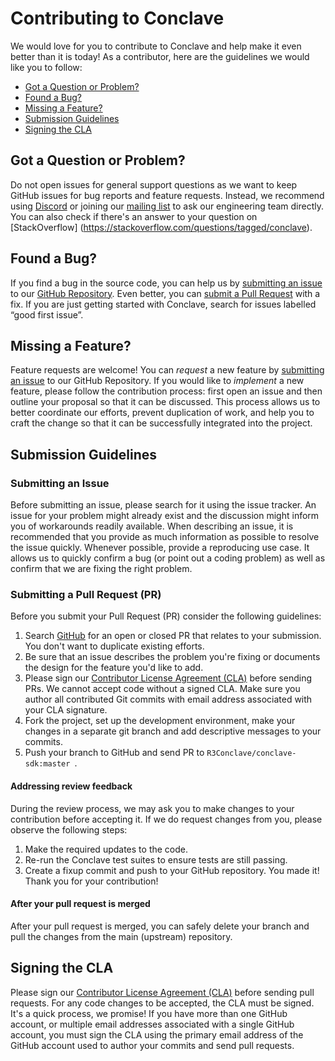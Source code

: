 # Contributing to Conclave

We would love for you to contribute to Conclave and help make it even better than it is today!
As a contributor, here are the guidelines we would like you to follow:

 - [Got a Question or Problem?](#question)
 - [Found a Bug?](#issue)
 - [Missing a Feature?](#feature)
 - [Submission Guidelines](#submit)
 - [Signing the CLA](#cla)


## <a name="question"></a> Got a Question or Problem?
Do not open issues for general support questions as we want to keep GitHub issues for bug reports and feature requests.
Instead, we recommend using [Discord](https://discord.gg/zpHKkMZ8Sw) or joining our [mailing list](https://groups.io/g/conclave-discuss) to ask our
engineering team directly. You can also check if there's an answer to your question on [StackOverflow] (https://stackoverflow.com/questions/tagged/conclave).


## <a name="issue"></a> Found a Bug?
If you find a bug in the source code, you can help us by [submitting an issue](#submit-issue) to our [GitHub Repository][github].
Even better, you can [submit a Pull Request](#submit-pr) with a fix. If you are just getting started with Conclave, search for issues labelled 
“good first issue”.


## <a name="feature"></a> Missing a Feature?
Feature requests are welcome! You can *request* a new feature by [submitting an issue](#submit-issue) to our GitHub Repository.
If you would like to *implement* a new feature, please follow the contribution process:
first open an issue and then outline your proposal so that it can be discussed. This process allows us to better coordinate our efforts, prevent duplication of work, and help you to craft the change so that it can be successfully integrated into the project.


## <a name="submit"></a> Submission Guidelines
### <a name="submit-issue"></a> Submitting an Issue
Before submitting an issue, please search for it using the issue tracker. An issue for your problem might already exist and the discussion might inform you of workarounds readily available. When describing an issue, it is recommended that you provide as much information as possible to resolve the issue quickly. Whenever possible, provide a reproducing use case. It allows us to quickly confirm a bug (or point out a coding problem) as well as confirm that we are fixing the right problem.

### <a name="submit-pr"></a> Submitting a Pull Request (PR)
Before you submit your Pull Request (PR) consider the following guidelines:
1. Search [GitHub][github] for an open or closed PR that relates to your submission. You don't want to 
duplicate existing efforts.
2. Be sure that an issue describes the problem you're fixing or documents the design for the feature you'd like to add.
3. Please sign our [Contributor License Agreement (CLA)](#cla) before sending PRs.
   We cannot accept code without a signed CLA. Make sure you author all contributed Git commits with email address associated with your CLA signature.
4. Fork the project, set up the development environment, make your changes in a separate git branch and add descriptive messages to your commits.
5. Push your branch to GitHub and send PR to `R3Conclave/conclave-sdk:master `.


#### Addressing review feedback
During the review process, we may ask you to make changes to your contribution before accepting it. If we do request changes from you, please observe the following steps:
1. Make the required updates to the code.
2. Re-run the Conclave test suites to ensure tests are still passing.
3. Create a fixup commit and push to your GitHub repository.
You made it! Thank you for your contribution!

#### After your pull request is merged
After your pull request is merged, you can safely delete your branch and pull the changes from the main (upstream) repository.


## <a name="cla"></a> Signing the CLA
Please sign our [Contributor License Agreement (CLA)][cla] before sending pull requests. For any code changes to be accepted, the CLA must be signed. 
It's a quick process, we promise!
If you have more than one GitHub account, or multiple email addresses associated with a single GitHub account, you must sign the CLA using the primary email address of the GitHub account used to author your commits and send pull requests.

[discord]: https://discord.gg/zpHKkMZ8Sw
[mailing list]: https://groups.io/g/conclave-discuss
[github]: https://github.com/R3Conclave/conclave-sdk
[cla]: https://cla-assistant.io/
